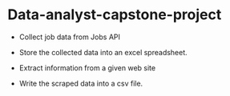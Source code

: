 # Data-analyst-capstone-project

*   Collect job data from Jobs API
*   Store the collected data into an excel spreadsheet.

*   Extract information from a given web site
*   Write the scraped data into a csv file.
